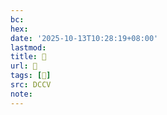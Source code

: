 ```yaml
---
bc:
hex:
date: '2025-10-13T10:28:19+08:00'
lastmod:
title: 􅥛
url: 􅥛
tags: [𩮜]
src: DCCV
note:
---
```

